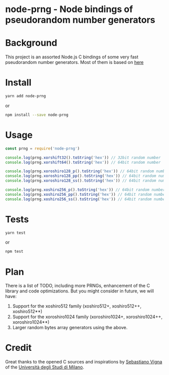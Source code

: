 node-prng - Node bindings of pseudorandom number generators
===

# Background

This project is an assorted Node.js C bindings of some very fast pseudorandom number generators. Most of them is based on [here](http://prng.di.unimi.it/#speed)

# Install

```bash
yarn add node-prng
```

or

```bash
npm install --save node-prng
```

# Usage

```js
const prng = require('node-prng')

console.log(prng.xorshift32().toString('hex')) // 32bit random number
console.log(prng.xorshift64().toString('hex')) // 64bit random number

console.log(prng.xoroshiro128_p().toString('hex')) // 64bit random number, super fast, less "reliable"
console.log(prng.xoroshiro128_pp().toString('hex')) // 64bit random number, fast
console.log(prng.xoroshiro128_ss().toString('hex')) // 64bit random number, very fast

console.log(prng.xoshiro256_p().toString('hex')) // 64bit random number, super fast
console.log(prng.xoshiro256_pp().toString('hex')) // 64bit random number, very fast
console.log(prng.xoshiro256_ss().toString('hex')) // 64bit random number, very fast
```

# Tests

```bash
yarn test
```

or

```bash
npm test
```

# Plan

There is a list of TODO, including more PRNGs, enhancement of the C library and code optimizations. But you might consider in future, we will have:

1. Support for the xoshiro512 family (xoshiro512+, xoshiro512++, xoshiro512**)
2. Support for the xoroshiro1024 family (xoroshiro1024+, xoroshiro1024++, xoroshiro1024**)
3. Larger random bytes array generators using the above.

# Credit

Great thanks to the opened C sources and inspirations by [Sebastiano Vigna](http://vigna.di.unimi.it) of the [Università degli Studi di Milano](http://www.unimi.it/).
